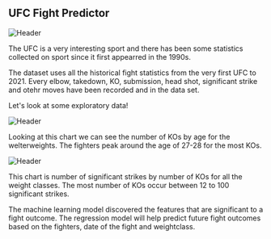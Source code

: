 ## UFC Fight Predictor
![Header](https://github.com/khtaho/Projects/blob/main/ufc%20gloves_1.jpg "Header")

The UFC is a very interesting sport and there has been some statistics collected on sport since it first appearred in the 1990s.  

The dataset uses all the historical fight statistics from the very first UFC to 2021. Every elbow, takedown, KO, submission, head shot, significant strike and otehr moves have been recorded and in the data set.  

Let's look at some exploratory data!

![Header](https://github.com/khtaho/UFC_Predictor/blob/main/ag%20vs%20KOs%20WW.png "Header")

Looking at this chart we can see the number of KOs by age for the welterweights. The fighters peak around the age of 27-28 for the most KOs.


![Header](https://github.com/khtaho/UFC_Predictor/blob/main/sig%20strikes%20vs%20KOs%20all%20weights.png"Header")

This chart is number of significant strikes by number of KOs for all the weight classes. The most number of KOs occur between 12 to 100 significant strikes. 

The machine learning model discovered the features that are significant to a fight outcome.
The regression model will help predict future fight outcomes based on the fighters, date of the fight and weightclass.



